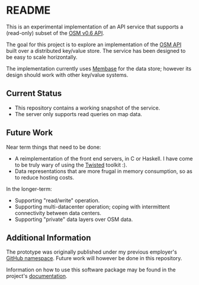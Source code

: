 # README

This is an experimental implementation of an API service that supports
a (read-only) subset of the [OSM v0.6 API][osmapi].

The goal for this project is to explore an implementation of the
[OSM API][osmapi] built over a distributed key/value store.  The
service has been designed to be easy to scale horizontally.

The implementation currently uses [Membase][membase] for the data
store; however its design should work with other key/value systems.

## Current Status

* This repository contains a working snapshot of the service.
* The server only supports read queries on map data.

## Future Work

Near term things that need to be done:

* A reimplementation of the front end servers, in C or Haskell.  I
  have come to be truly wary of using the [Twisted][] toolkit :).
* Data representations that are more frugal in memory consumption,
  so as to reduce hosting costs.

In the longer-term:

* Supporting "read/write" operation.
* Supporting multi-datacenter operation; coping with intermittent
  connectivity between data centers.
* Supporting "private" data layers over OSM data.

## Additional Information

The prototype was originally published under my previous employer's
[GitHub namespace][aolgh].  Future work will however be done in this
repository.

Information on how to use this software package may be found in the
project's [documentation][].

<!-- References -->

 [aolgh]: http://github.com/MapQuest/mapquest-osm-server
 [documentation]: https://github.com/MapQuest/mapquest-osm-server/blob/master/doc/Home.md
 [membase]: http://www.membase.org/ "Membase"
 [openissues]: http://github.com/MapQuest/mapquest-osm-server/issues?milestone=6&state=open
 [osmapi]: http://wiki.openstreetmap.org/wiki/API_v0.6 "OSM v0.6 API"
 [Twisted]: http://twistedmatrix.com/
